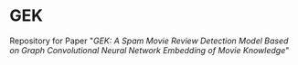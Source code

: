 # GEK
Repository for Paper "*GEK: A Spam Movie Review Detection Model Based on Graph Convolutional Neural Network Embedding of Movie Knowledge*"

